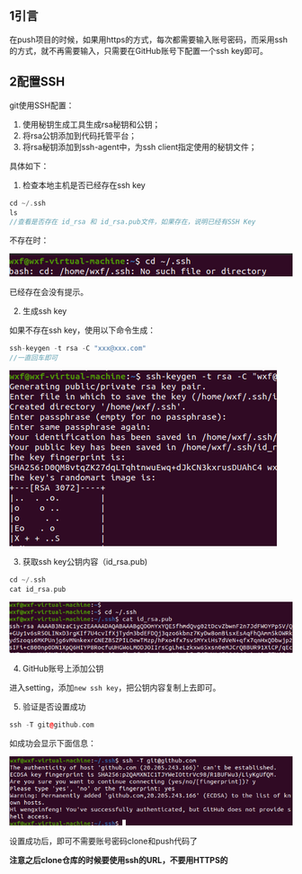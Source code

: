 ## 1引言

在push项目的时候，如果用https的方式，每次都需要输入账号密码，而采用ssh的方式，就不再需要输入，只需要在GitHub账号下配置一个ssh key即可。

## 2配置SSH

git使用SSH配置：

1. 使用秘钥生成工具生成rsa秘钥和公钥；
2. 将rsa公钥添加到代码托管平台；
3. 将rsa秘钥添加到ssh-agent中，为ssh client指定使用的秘钥文件；

具体如下：

1. 检查本地主机是否已经存在ssh key

```c++
cd ~/.ssh
ls
//查看是否存在 id_rsa 和 id_rsa.pub文件，如果存在，说明已经有SSH Key
```

不存在时：

![image-20230329165145360](images/image-20230329165145360.png)

已经存在会没有提示。

2. 生成ssh key

如果不存在ssh key，使用以下命令生成：

```c++
ssh-keygen -t rsa -C "xxx@xxx.com"
//一直回车即可
```

![image-20230329165330726](images/image-20230329165330726.png)

3. 获取ssh key公钥内容（id_rsa.pub)

```c++
cd ~/.ssh
cat id_rsa.pub
```

![image-20230329165454380](images/image-20230329165454380.png)

4. GitHub账号上添加公钥

进入setting，添加`new ssh key`，把公钥内容复制上去即可。

5. 验证是否设置成功

```c++
ssh -T git@github.com
```

如成功会显示下面信息：

![image-20230329165537279](images/image-20230329165537279.png)

设置成功后，即可不需要账号密码clone和push代码了

**注意之后clone仓库的时候要使用ssh的URL，不要用HTTPS的**

